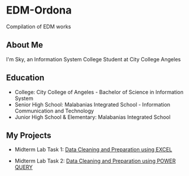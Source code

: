 # EDM-Ordona
Compilation of EDM works

## About Me
I'm Sky, an Information System College Student at City College Angeles

## Education
- College: City College of Angeles - Bachelor of Science in Information System 
- Senior High School: Malabanias Integrated School - Information Communication and Technology
- Junior High School & Elementary: Malabanias Integrated School

## My Projects
- Midterm Lab Task 1:
[Data Cleaning and Preparation using EXCEL](https://github.com/skyordona/EDM-Ordona/tree/main/Midterm%20Tasks)

- Midterm Lab Task 2:
[Data Cleaning and Preparation using POWER QUERY](https://github.com/skyordona/EDM-Ordona/tree/main/Midterm%20Task%202)
